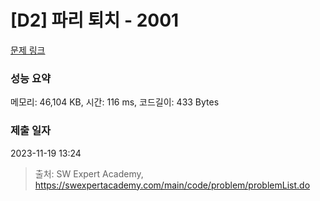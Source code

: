 # [D2] 파리 퇴치 - 2001 

[문제 링크](https://swexpertacademy.com/main/code/problem/problemDetail.do?contestProbId=AV5PzOCKAigDFAUq) 

### 성능 요약

메모리: 46,104 KB, 시간: 116 ms, 코드길이: 433 Bytes

### 제출 일자

2023-11-19 13:24



> 출처: SW Expert Academy, https://swexpertacademy.com/main/code/problem/problemList.do